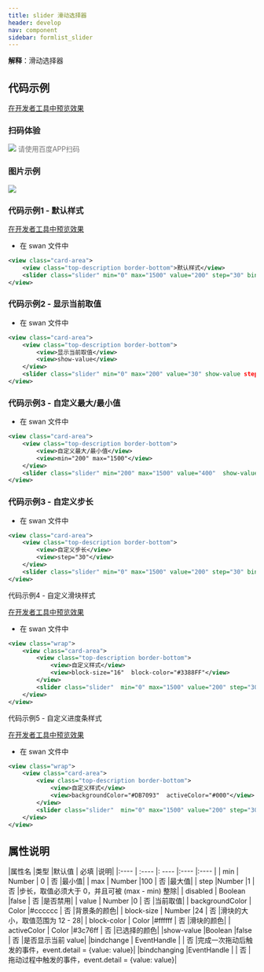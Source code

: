 ```yaml
---
title: slider 滑动选择器
header: develop
nav: component
sidebar: formlist_slider
---
```


 

**解释**：滑动选择器

## 代码示例

<a href="swanide://fragment/6bbfbf296b4588c6a2433c1f24b744fa1576119784500" title="在开发者工具中预览效果" target="_self">在开发者工具中预览效果</a>

### 扫码体验

<div class='scan-code-container'>
    <img src="https://b.bdstatic.com/miniapp/assets/images/doc_demo/slider.png" class="demo-qrcode-image" />
    <font color=#777 12px>请使用百度APP扫码</font>
</div>


###  图片示例 

<div class="m-doc-custom-examples">
    <div class="m-doc-custom-examples-correct">
        <img src="https://b.bdstatic.com/miniapp/images/slider.gif">
    </div>
    <div class="m-doc-custom-examples-correct">
        <img src=" ">
    </div>
    <div class="m-doc-custom-examples-correct">
        <img src=" ">
    </div>     
</div>

###  代码示例1 - 默认样式 

<a href="swanide://fragment/588aacb801bd077789e11c6834513f441575544226353" title="在开发者工具中预览效果" target="_self">在开发者工具中预览效果</a>

* 在 swan 文件中

```xml
<view class="card-area">
    <view class="top-description border-bottom">默认样式</view>
    <slider class="slider" min="0" max="1500" value="200" step="30" bind:change="sliderChange" disabled="false"></slider>
</view>
```

###  代码示例2 - 显示当前取值 

* 在 swan 文件中

```xml
<view class="card-area">
    <view class="top-description border-bottom">
        <view>显示当前取值</view>
        <view>show-value</view>
    </view>
    <slider class="slider" min="0" max="200" value="30" show-value step="30" bind:change="sliderChange" disabled="false"></slider>
</view>
```

###  代码示例3 - 自定义最大/最小值 

* 在 swan 文件中

```xml
<view class="card-area">
    <view class="top-description border-bottom">
        <view>自定义最大/最小值</view>
        <view>min="200" max="1500"</view>
    </view>
    <slider class="slider" min="200" max="1500" value="400"  show-value step="30" bind:change="sliderChange" disabled="false"></slider>
</view>
```

###  代码示例3 - 自定义步长 

* 在 swan 文件中

```xml
<view class="card-area">
    <view class="top-description border-bottom">
        <view>自定义步长</view>
        <view>step="30"</view>
    </view>
    <slider class="slider" min="0" max="1500" value="200" step="30" bind:change="sliderChange" disabled="false"></slider>
</view>
```

 代码示例4 - 自定义滑块样式 

<a href="swanide://fragment/adb53cc13556fb8e4277c02396c9b8791575544431665" title="在开发者工具中预览效果" target="_self">在开发者工具中预览效果</a>

* 在 swan 文件中

```xml
<view class="wrap">
    <view class="card-area">
        <view class="top-description border-bottom">
            <view>自定义样式</view>
            <view>block-size="16"  block-color="#3388FF"</view>
        </view>
        <slider class="slider"  min="0" max="1500" value="200" step="30" block-size="16"  block-color="#3388FF" bind:change="sliderChange" disabled="false"></slider>
    </view>
</view>
```

 代码示例5 - 自定义进度条样式 

<a href="swanide://fragment/53d10260749725380e0bc544d2e76b361575544520470" title="在开发者工具中预览效果" target="_self">在开发者工具中预览效果</a>

* 在 swan 文件中

```xml
<view class="wrap">
    <view class="card-area">
        <view class="top-description border-bottom">
            <view>自定义样式</view>
            <view>backgroundColor="#DB7093"  activeColor="#000"</view>
        </view>
        <slider class="slider"  min="0" max="1500" value="200" step="30" block-size="16"  backgroundColor="#DB7093"  activeColor="#000" bind:change="sliderChange" disabled="false"></slider>
    </view>
</view>
```

##  属性说明 

|属性名 |类型  |默认值  | 必填 |说明|
|:---- | :---- |: ---- |:---- |:---- |
| min | Number  | 0  | 否 |最小值|
| max | Number  |100  | 否 |最大值|
| step |Number  |1 | 否 |步长，取值必须大于 0，并且可被 (max - min) 整除|
| disabled | Boolean |false  | 否 |是否禁用|
| value | Number  |0 | 否 |当前取值|
| backgroundColor | Color  |#cccccc  | 否 |背景条的颜色|
| block-size | Number  |24 | 否 |滑块的大小，取值范围为 12 - 28|
| block-color | Color  |#ffffff | 否 |滑块的颜色|
| activeColor | Color  |#3c76ff | 否 |已选择的颜色|
|show-value |Boolean  |false | 否 |是否显示当前 value|
|bindchange | EventHandle  | | 否 |完成一次拖动后触发的事件，event.detail = {value: value}|
|bindchanging |EventHandle |  | 否 |拖动过程中触发的事件，event.detail = {value: value}|
